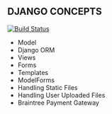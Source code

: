 DJANGO CONCEPTS
---------------
[![Build Status](https://travis-ci.org/seenureddy/django-basic-concepts.svg?branch=master)](https://travis-ci.org/seenureddy/django-basic-concepts)

- Model
- Django ORM
- Views
- Forms
- Templates
- ModelForms
- Handling Static Files
- Handling User Uploaded Files
- Braintree Payment Gateway
